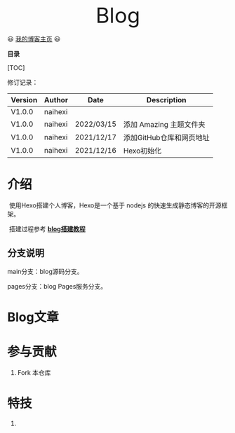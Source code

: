 <div align='center' ><font size='8'>Blog</font></div>

:smiley: [我的博客主页](https://naihexi.github.io/blog/) :smiley:



**目录**

[TOC]

修订记录：

| Version | Author  | Date       | Description              |
| ------- | ------- | ---------- | ------------------------ |
| V1.0.0  | naihexi |            |                          |
| V1.0.0  | naihexi | 2022/03/15 | 添加 Amazing 主题文件夹  |
| V1.0.0  | naihexi | 2021/12/17 | 添加GitHub仓库和网页地址 |
| V1.0.0  | naihexi | 2021/12/16 | Hexo初始化               |





# 介绍
​	使用Hexo搭建个人博客，Hexo是一个基于 nodejs 的快速生成静态博客的开源框架。

​	搭建过程参考 **[blog搭建教程](https://rainng.gitee.io/blog/2021/12/22/blog%E6%90%AD%E5%BB%BA%E6%95%99%E7%A8%8B/)**

## 分支说明

main分支：blog源码分支。

pages分支：blog Pages服务分支。

# Blog文章

# 参与贡献

1.  Fork 本仓库




# 特技

1.  
